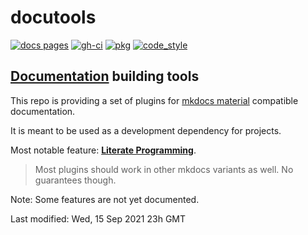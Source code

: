 #  docutools

<!-- id: 58ce0e4068dce84983a2caa8a1e87f12 -->
[![docs pages][docs pages_img]][docs pages] [![gh-ci][gh-ci_img]][gh-ci] [![pkg][pkg_img]][pkg] [![code_style][code_style_img]][code_style] 

[docs pages]: https://AXGKl.github.io/docutools
[docs pages_img]: https://AXGKl.github.io/docutools/img/badge_docs.svg
[gh-ci]: https://github.com/AXGKl/docutools/actions/workflows/ci.yml
[gh-ci_img]: https://github.com/AXGKl/docutools/actions/workflows/ci.yml/badge.svg
[pkg]: https://pypi.org/project/docutools/2021.9.14/
[pkg_img]: https://AXGKl.github.io/docutools/img/badge_pypi.svg
[code_style]: https://pypi.org/project/axblack/
[code_style_img]: https://AXGKl.github.io/docutools/img/badge_axblack.svg

<!-- id: 58ce0e4068dce84983a2caa8a1e87f12 -->


## [Documentation](https://axgkl.github.io/docutools/) building tools

This repo is providing a set of plugins for [mkdocs material](https://squidfunk.github.io/mkdocs-material/) compatible documentation.

It is meant to be used as a development dependency for projects.

Most notable feature: **[Literate Programming](./features/lp/)**.

> Most plugins should work in other mkdocs variants as well. No guarantees though.

Note: Some features are not yet documented.


Last modified: Wed, 15 Sep 2021 23h GMT
 
<!-- id: 959627b395c41fd3fc2896412d4d1e10 -->
<div class="ct-chart ct-square" id="chartist-959627b395c41fd3fc2896412d4d1e10"></div>


<script>
var data = {
  // A labels array that can contain any sort of values
  labels: ['Mon', 'Tue', 'Wed', 'Thu', 'Fri'],
  // Our series array that contains series objects or in this case series data arrays
  series: [
    [5, 2, 4, 2, 10]
  ]
};

// As options we currently only set a static size of 300x200 px. We can also omit this and use aspect ratio containers
// as you saw in the previous example
var optionsx = {
  width: 3000,
  height: 200
};

// Create a new line chart object where as first parameter we pass in a selector
// that is resolving to our chart container element. The Second parameter
// is the actual data object. As a third parameter we pass in our custom options.
new Chartist.Line('#chartist-959627b395c41fd3fc2896412d4d1e10', data); //, options);
</script>


<!-- id: 959627b395c41fd3fc2896412d4d1e10 -->


 
<!-- id: f5a5f31cfa02f57fa182e7437b9a9245 -->
<div class="ct-chart ct-square" id="chartist-f5a5f31cfa02f57fa182e7437b9a9245"></div>


<script>

var data = {'labels': ['Mon', 'Tue', 'Wed', 'Thu', 'Fri'], 'series': [[5, 2, 4, 2, 10]]};
var options = {'width': 3000, 'height': 200};
new Chartist.Line('#chartist-f5a5f31cfa02f57fa182e7437b9a9245', data, options);
</script>


<!-- id: f5a5f31cfa02f57fa182e7437b9a9245 -->